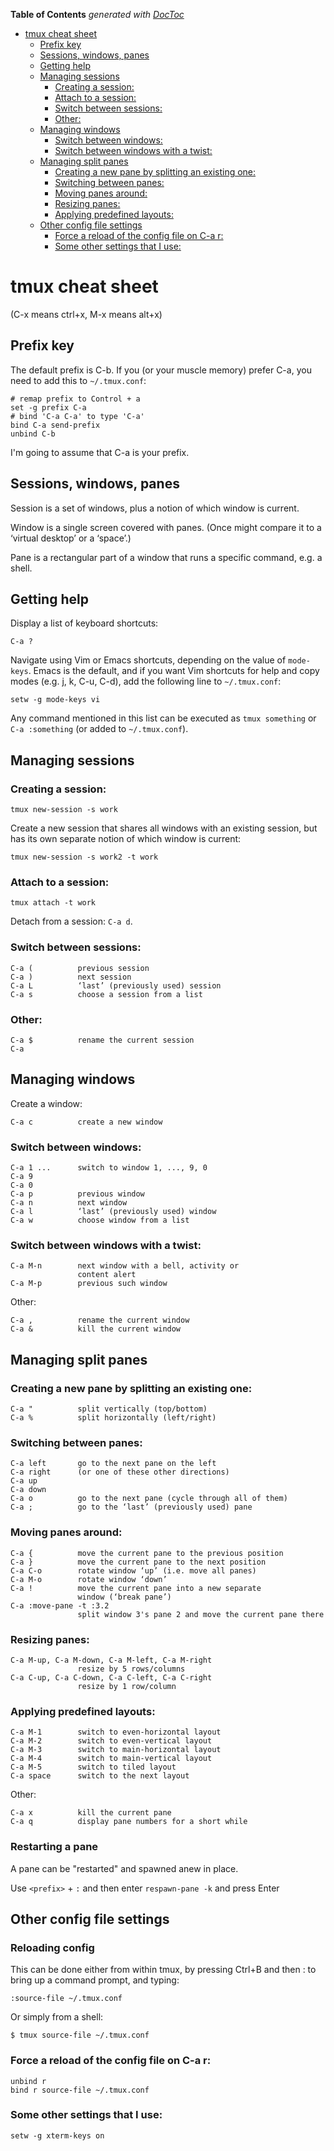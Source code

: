 <!-- START doctoc generated TOC please keep comment here to allow auto update -->
<!-- DON'T EDIT THIS SECTION, INSTEAD RE-RUN doctoc TO UPDATE -->
**Table of Contents**  *generated with [DocToc](https://github.com/thlorenz/doctoc)*

- [tmux cheat sheet](#tmux-cheat-sheet)
  - [Prefix key](#prefix-key)
  - [Sessions, windows, panes](#sessions-windows-panes)
  - [Getting help](#getting-help)
  - [Managing sessions](#managing-sessions)
    - [Creating a session:](#creating-a-session)
    - [Attach to a session:](#attach-to-a-session)
    - [Switch between sessions:](#switch-between-sessions)
    - [Other:](#other)
  - [Managing windows](#managing-windows)
    - [Switch between windows:](#switch-between-windows)
    - [Switch between windows with a twist:](#switch-between-windows-with-a-twist)
  - [Managing split panes](#managing-split-panes)
    - [Creating a new pane by splitting an existing one:](#creating-a-new-pane-by-splitting-an-existing-one)
    - [Switching between panes:](#switching-between-panes)
    - [Moving panes around:](#moving-panes-around)
    - [Resizing panes:](#resizing-panes)
    - [Applying predefined layouts:](#applying-predefined-layouts)
  - [Other config file settings](#other-config-file-settings)
    - [Force a reload of the config file on C-a r:](#force-a-reload-of-the-config-file-on-c-a-r)
    - [Some other settings that I use:](#some-other-settings-that-i-use)

<!-- END doctoc generated TOC please keep comment here to allow auto update -->

# tmux cheat sheet

(C-x means ctrl+x, M-x means alt+x)


## Prefix key

The default prefix is C-b. If you (or your muscle memory) prefer C-a, you need to add this to `~/.tmux.conf`:

```
# remap prefix to Control + a
set -g prefix C-a
# bind 'C-a C-a' to type 'C-a'
bind C-a send-prefix
unbind C-b
```

I'm going to assume that C-a is your prefix.

## Sessions, windows, panes

Session is a set of windows, plus a notion of which window is current.

Window is a single screen covered with panes. (Once might compare it to a ‘virtual desktop’ or a ‘space’.)

Pane is a rectangular part of a window that runs a specific command, e.g. a shell.


## Getting help

Display a list of keyboard shortcuts:

```
C-a ?
```

Navigate using Vim or Emacs shortcuts, depending on the value of `mode-keys`. Emacs is the default, and if you want Vim shortcuts for help and copy modes (e.g. j, k, C-u, C-d), add the following line to `~/.tmux.conf`:

```
setw -g mode-keys vi
```

Any command mentioned in this list can be executed as `tmux something` or `C-a :something` (or added to `~/.tmux.conf`).


## Managing sessions

### Creating a session:

```
tmux new-session -s work
```

Create a new session that shares all windows with an existing session, but has its own separate notion of which window is current:

```
tmux new-session -s work2 -t work
```

### Attach to a session:

```
tmux attach -t work
```

Detach from a session: `C-a d`.

### Switch between sessions:

```
C-a (          previous session
C-a )          next session
C-a L          ‘last’ (previously used) session
C-a s          choose a session from a list
```

### Other:

```
C-a $          rename the current session
C-a
```

## Managing windows

Create a window:

```
C-a c          create a new window
```

### Switch between windows:

```
C-a 1 ...      switch to window 1, ..., 9, 0
C-a 9
C-a 0
C-a p          previous window
C-a n          next window
C-a l          ‘last’ (previously used) window
C-a w          choose window from a list
```

### Switch between windows with a twist:

```
C-a M-n        next window with a bell, activity or
               content alert
C-a M-p        previous such window
```


Other:

```
C-a ,          rename the current window
C-a &          kill the current window
```

## Managing split panes

### Creating a new pane by splitting an existing one:

```
C-a "          split vertically (top/bottom)
C-a %          split horizontally (left/right)
```

### Switching between panes:

```
C-a left       go to the next pane on the left
C-a right      (or one of these other directions)
C-a up
C-a down
C-a o          go to the next pane (cycle through all of them)
C-a ;          go to the ‘last’ (previously used) pane
```

### Moving panes around:

```
C-a {          move the current pane to the previous position
C-a }          move the current pane to the next position
C-a C-o        rotate window ‘up’ (i.e. move all panes)
C-a M-o        rotate window ‘down’
C-a !          move the current pane into a new separate
               window (‘break pane’)
C-a :move-pane -t :3.2
               split window 3's pane 2 and move the current pane there
```

### Resizing panes:

```
C-a M-up, C-a M-down, C-a M-left, C-a M-right
               resize by 5 rows/columns
C-a C-up, C-a C-down, C-a C-left, C-a C-right
               resize by 1 row/column
```

### Applying predefined layouts:

```
C-a M-1        switch to even-horizontal layout
C-a M-2        switch to even-vertical layout
C-a M-3        switch to main-horizontal layout
C-a M-4        switch to main-vertical layout
C-a M-5        switch to tiled layout
C-a space      switch to the next layout
```

Other:

```
C-a x          kill the current pane
C-a q          display pane numbers for a short while
```

### Restarting a pane

A pane can be "restarted" and spawned anew in place.

Use `<prefix>` + `:` and then enter `respawn-pane -k` and press Enter

## Other config file settings

### Reloading config

This can be done either from within tmux, by pressing Ctrl+B and then : to bring up a command prompt, and typing:

```
:source-file ~/.tmux.conf
```

Or simply from a shell:

```
$ tmux source-file ~/.tmux.conf
```

### Force a reload of the config file on C-a r:

```
unbind r
bind r source-file ~/.tmux.conf
```

### Some other settings that I use:

```
setw -g xterm-keys on
```

